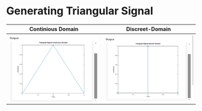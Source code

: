 
# Generating Triangular Signal

| Continious Domain | Discreet-Domain |
|----------------------|---------------------|
| ![Continious Domain](../img/tricont.png) | ![Discreet-Domain](../img/tridisc.png) |